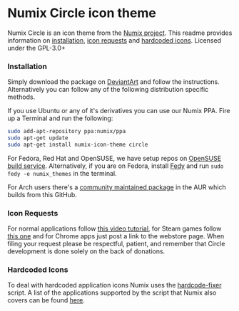 Numix Circle icon theme
==============
Numix Circle is an icon theme from the [Numix project](http://numixproject.org). This readme provides information on [installation](https://github.com/Foggalong/numix-icon-theme-circle#installation), [icon requests](https://github.com/Foggalong/numix-icon-theme-circle#icon-requests) and [hardcoded icons](https://github.com/Foggalong/numix-icon-theme-circle#hardcoded-icons). Licensed under the GPL-3.0+

### Installation
Simply download the package on [DeviantArt](http://me4oslav.deviantart.com/art/Numix-Circle-Linux-Desktop-Icon-Theme-414741466) and follow the instructions. Alternatively you can follow any of the following distribution specific methods.

If you use Ubuntu or any of it's derivatives you can use our Numix PPA. Fire up a Terminal and run the following:
```bash
sudo add-apt-repository ppa:numix/ppa
sudo apt-get update
sudo apt-get install numix-icon-theme circle
```
For Fedora, Red Hat and OpenSUSE, we have setup repos on [OpenSUSE build service](https://build.opensuse.org/project/show/home:paolorotolo:numix).
Alternatively, if you are on Fedora, install [Fedy](http://satya164.github.io/fedy/) and run ```sudo fedy -e numix_themes``` in the terminal.

For Arch users there's a [community maintained package](https://aur.archlinux.org/packages/numix-circle-icon-theme-git/) in the AUR which builds from this GitHub.

### Icon Requests
For normal applications follow [this video tutorial](https://plus.google.com/+NumixprojectOrg/posts/DkRmhFZuWez), for Steam games follow [this one](https://www.youtube.com/watch?v=BuUy4CzCoXc) and for Chrome apps just post a link to the webstore page. When filing your request please be respectful, patient, and remember that Circle development is done solely on the back of donations.

### Hardcoded Icons
To deal with hardcoded application icons Numix uses the [hardcode-fixer](https://github.com/Foggalong/hardcode-fixer) script. A list of the applications supported by the script that Numix also covers can be found [here](https://github.com/Foggalong/hardcode-fixer/blob/master/data/themes/numix.md).